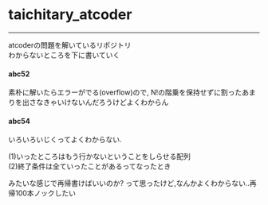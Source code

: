 # taichitary_atcoder

----

atcoderの問題を解いているリポジトリ<br>
わからないところを下に書いていく<br>

#### abc52

素朴に解いたらエラーがでる(overflow)ので, N!の階乗を保持せずに割ったあまりを出さなきゃいけないんだろうけどよくわからん

#### abc54

いろいろいじくってよくわからない.<br>

(1)いったところはもう行かないということをしらせる配列<br>
(2)終了条件は全ていったことがあるってなったとき<br>

みたいな感じで再帰書けばいいのか? って思ったけど,なんかよくわからない..再帰100本ノックしたい